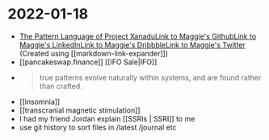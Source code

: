 # 2022-01-18
- [The Pattern Language of Project XanaduLink to Maggie's GithubLink to Maggie's LinkedInLink to Maggie's DribbbleLink to Maggie's Twitter](https://maggieappleton.com/xanadu-patterns) (Created using [[markdown-link-expander]])
- [[pancakeswap.finance]] [[IFO Sale|IFO]]
- >true patterns evolve naturally within systems, and are found rather than crafted.
- [[insomnia]]
- [[transcranial magnetic stimulation]] 
- I had my friend Jordan explain [[SSRIs | SSRI]] to me
- use git history to sort files in /latest /journal etc

